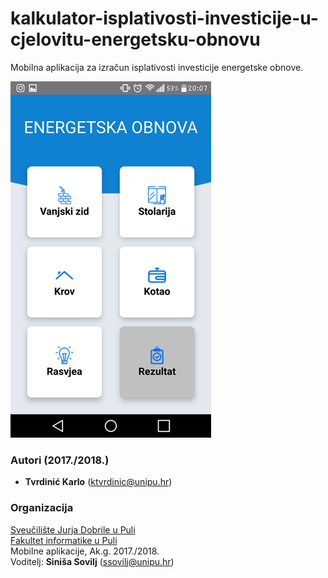 # kalkulator-isplativosti-investicije-u-cjelovitu-energetsku-obnovu
Mobilna aplikacija za izračun isplativosti investicije energetske obnove.

![ScreenShot of Application](https://github.com/unipu-ict/kalkulator-isplativosti-investicije-u-cjelovitu-energetsku-obnovu/blob/master/Picture1.png)

### Autori (2017./2018.)
- **Tvrdinić	Karlo** (ktvrdinic@unipu.hr)

### Organizacija
[Sveučilište Jurja Dobrile u Puli](http://www.unipu.hr/)   
[Fakultet informatike u Puli](https://fipu.unipu.hr/)  
Mobilne aplikacije, Ak.g. 2017./2018.  
Voditelj: **Siniša Sovilj** (ssovilj@unipu.hr)

